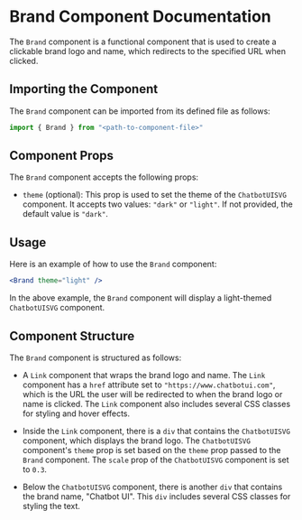# Brand Component Documentation

The `Brand` component is a functional component that is used to create a clickable brand logo and name, which redirects to the specified URL when clicked.

## Importing the Component

The `Brand` component can be imported from its defined file as follows:

```jsx
import { Brand } from "<path-to-component-file>"
```

## Component Props

The `Brand` component accepts the following props:

- `theme` (optional): This prop is used to set the theme of the `ChatbotUISVG` component. It accepts two values: `"dark"` or `"light"`. If not provided, the default value is `"dark"`.

## Usage

Here is an example of how to use the `Brand` component:

```jsx
<Brand theme="light" />
```

In the above example, the `Brand` component will display a light-themed `ChatbotUISVG` component.

## Component Structure

The `Brand` component is structured as follows:

- A `Link` component that wraps the brand logo and name. The `Link` component has a `href` attribute set to `"https://www.chatbotui.com"`, which is the URL the user will be redirected to when the brand logo or name is clicked. The `Link` component also includes several CSS classes for styling and hover effects.

- Inside the `Link` component, there is a `div` that contains the `ChatbotUISVG` component, which displays the brand logo. The `ChatbotUISVG` component's `theme` prop is set based on the `theme` prop passed to the `Brand` component. The `scale` prop of the `ChatbotUISVG` component is set to `0.3`.

- Below the `ChatbotUISVG` component, there is another `div` that contains the brand name, "Chatbot UI". This `div` includes several CSS classes for styling the text.